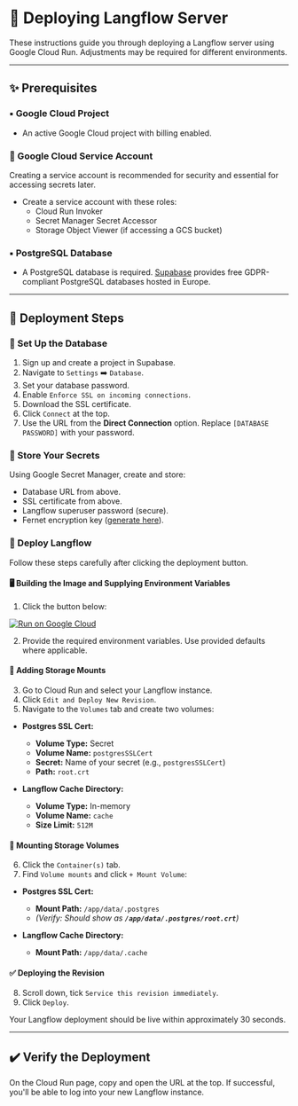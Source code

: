 # 🔧 Deploying Langflow Server

These instructions guide you through deploying a Langflow server using Google Cloud Run. Adjustments may be required for different environments.

---

## ✨ Prerequisites

### ▪️ Google Cloud Project

- An active Google Cloud project with billing enabled.

### 🔑 Google Cloud Service Account

Creating a service account is recommended for security and essential for accessing secrets later.

- Create a service account with these roles:
  - Cloud Run Invoker
  - Secret Manager Secret Accessor
  - Storage Object Viewer (if accessing a GCS bucket)

### ▪️ PostgreSQL Database

- A PostgreSQL database is required. [Supabase](https://supabase.com/) provides free GDPR-compliant PostgreSQL databases hosted in Europe.

---

## 🔄 Deployment Steps

### 📂 Set Up the Database

1. Sign up and create a project in Supabase.
2. Navigate to `Settings` ➡️ `Database`.
3. Set your database password.
4. Enable `Enforce SSL on incoming connections`.
5. Download the SSL certificate.
6. Click `Connect` at the top.
7. Use the URL from the **Direct Connection** option. Replace `[DATABASE PASSWORD]` with your password.

### 🔐 Store Your Secrets

Using Google Secret Manager, create and store:

- Database URL from above.
- SSL certificate from above.
- Langflow superuser password (secure).
- Fernet encryption key ([generate here](https://fernetkeygen.com/)).

### 🚀 Deploy Langflow

Follow these steps carefully after clicking the deployment button.

#### 🖥️ Building the Image and Supplying Environment Variables

1. Click the button below:

[![Run on Google Cloud](https://deploy.cloud.run/button.svg)](https://deploy.cloud.run?git_repo=https://github.com/h-arnold/AssessmentBot&dir=/src/backend/docker)

2. Provide the required environment variables. Use provided defaults where applicable.

#### 📀 Adding Storage Mounts

3. Go to Cloud Run and select your Langflow instance.
4. Click `Edit and Deploy New Revision`.
5. Navigate to the `Volumes` tab and create two volumes:

- **Postgres SSL Cert:**

  - **Volume Type:** Secret
  - **Volume Name:** `postgresSSLCert`
  - **Secret:** Name of your secret (e.g., `postgresSSLCert`)
  - **Path:** `root.crt`

- **Langflow Cache Directory:**

  - **Volume Type:** In-memory
  - **Volume Name:** `cache`
  - **Size Limit:** `512M`

#### 🧩 Mounting Storage Volumes

6. Click the `Container(s)` tab.
7. Find `Volume mounts` and click `+ Mount Volume`:

- **Postgres SSL Cert:**

  - **Mount Path:** `/app/data/.postgres`
  - *(Verify: Should show as **`/app/data/.postgres/root.crt`**)*

- **Langflow Cache Directory:**

  - **Mount Path:** `/app/data/.cache`

#### ✅ Deploying the Revision

8. Scroll down, tick `Service this revision immediately`.
9. Click `Deploy`.

Your Langflow deployment should be live within approximately 30 seconds.

---

## ✔️ Verify the Deployment

On the Cloud Run page, copy and open the URL at the top. If successful, you'll be able to log into your new Langflow instance.